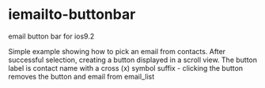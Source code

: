 # iemailto-buttonbar
email button bar for ios9.2

Simple example showing how to pick an email from contacts. After successful selection, creating a button displayed in a scroll view. The button label is contact name with a cross (x) symbol suffix - clicking the button removes the button and email from email_list

